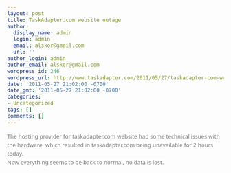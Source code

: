 ```yaml
---
layout: post
title: TaskAdapter.com website outage
author:
  display_name: admin
  login: admin
  email: alskor@gmail.com
  url: ''
author_login: admin
author_email: alskor@gmail.com
wordpress_id: 246
wordpress_url: http://www.taskadapter.com/2011/05/27/taskadapter-com-website-outage/
date: '2011-05-27 21:02:00 -0700'
date_gmt: '2011-05-27 21:02:00 -0700'
categories:
- Uncategorized
tags: []
comments: []
---
```

<p><span style="background-color: white;"><span style="color: #7a7a7a; font-family: 'Lucida Grande', 'Lucida Sans Unicode', 'Segoe UI', Helvetica, Arial, sans-serif; font-size: 13px; line-height: 20px;">The hosting provider for taskadapter.com website had some technical issues with the hardware, which resulted in taskadapter.com being unavailable for 2 hours today.</span><br style="color: #7a7a7a; font-family: 'Lucida Grande', 'Lucida Sans Unicode', 'Segoe UI', Helvetica, Arial, sans-serif; font-size: 13px; line-height: 20px;" /><span style="color: #7a7a7a; font-family: 'Lucida Grande', 'Lucida Sans Unicode', 'Segoe UI', Helvetica, Arial, sans-serif; font-size: 13px; line-height: 20px;">Now everything seems to be back to normal, no data is lost.&nbsp;</span></span></p>
